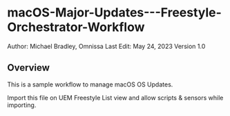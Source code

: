 # macOS-Major-Updates---Freestyle-Orchestrator-Workflow

Author: Michael Bradley, Omnissa
Last Edit: May 24, 2023
Version 1.0  

## Overview
<!-- Summary Start -->
This is a sample workflow to manage macOS OS Updates.
<!-- Summary End -->

Import this file on UEM Freestyle List view and allow scripts & sensors while importing.